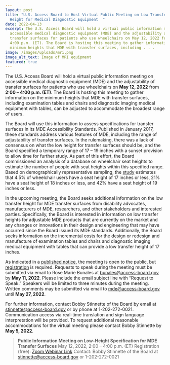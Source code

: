 ```yaml
---
layout: post
title: "U.S. Access Board to Host Virtual Public Meeting on Low Transfer Surface
  Height for Medical Diagnostic Equipment  "
date: 2022-04-13
excerpt: The U.S. Access Board will hold a virtual public information meeting on
  accessible medical diagnostic equipment (MDE) and the adjustability of
  transfer surfaces for patients who use wheelchairs on May 12, 2022 from 2:00 –
  4:00 p.m. (ET). The Board is hosting this meeting to gather information on the
  minimum heights that MDE with transfer surfaces, including . . .
image: /images/uploads/mri.png
image_alt_text: Image of MRI equipment
featured: true
---
```



The U.S. Access Board will hold a virtual public information meeting on accessible medical diagnostic equipment (MDE) and the adjustability of transfer surfaces for patients who use wheelchairs on **May 12, 2022** from **2:00 – 4:00 p.m. (ET)**. The Board is hosting this meeting to gather information on the minimum heights that MDE with transfer surfaces, including examination tables and chairs and diagnostic imaging medical equipment with tables, can be adjusted to accommodate the broadest range of users.

The Board will use this information to assess specifications for transfer surfaces in its MDE Accessibility Standards. Published in January 2017, these standards address various features of MDE, including the range of adjustability of transfer surfaces. In the rulemaking, there was a lack of consensus on what the low height for transfer surfaces should be, and the Board specified a temporary range of 17 – 19 inches with a sunset provision to allow time for further study. As part of this effort, the Board commissioned an analysis of a database on wheelchair seat heights to estimate the number of people with seat heights within this specified range. Based on demographically representative sampling, the [study](https://www.access-board.gov/research/human/wheelchair-seat-height/) estimates that 4.5% of wheelchair users have a seat height of 17 inches or less, 21% have a seat height of 18 inches or less, and 42% have a seat height of 19 inches or less.

In the upcoming meeting, the Board seeks additional information on the low transfer height for MDE transfer surfaces from disability advocates, manufacturers of MDE, researchers, and other stakeholders and interested parties. Specifically, the Board is interested in information on low transfer heights for adjustable MDE products that are currently on the market and any changes or innovations in their design and engineering that may have occurred since the Board issued its MDE standards. Additionally, the Board seeks information on the incremental costs for the design or redesign and manufacture of examination tables and chairs and diagnostic imaging medical equipment with tables that can provide a low transfer height of 17 inches.

As indicated in a [published notice](https://www.federalregister.gov/documents/2022/04/11/2022-07724/notice-of-public-meeting), the meeting is open to the public, but [registration](https://www.zoomgov.com/webinar/register/WN_GFoTS44-R7qWdh6GF0xLPg) is required. Requests to speak during the meeting must be submitted via email to Rose Marie Bunales at [bunales@access-board.gov](mailto:bunales@access-board.gov) by **May 11, 2022**. Please include the email subject line with “Request to Speak.” Speakers will be limited to three minutes during the meeting. Written comments may be submitted via email to [mde@access-board.gov](mailto:mde@access-board.gov) until **May 27, 2022**. 

For further information, contact Bobby Stinnette of the Board by email at [stinnette@access-board.gov](mailto:stinnette@access-board.gov) or by phone at 1-202-272-0021. Communication access via real-time translation and sign language interpretation will be provided. To request additional reasonable accommodations for the virtual meeting please contact Bobby Stinnette by **May 5, 2022**.

> **Public Information Meeting on Low-Height Specification for MDE Transfer Surfaces**
> May 12, 2022, 2:00 – 4:00 p.m. (ET)
> Registration (free): [Zoom Webinar Link](https://www.zoomgov.com/webinar/register/WN_GFoTS44-R7qWdh6GF0xLPg)
> Contact: Bobby Stinnette of the Board at [stinnette@access-board.gov](mailto:stinnette@access-board.gov) or 1-202-272-0021
